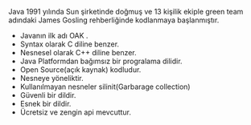Java 1991 yılında Sun şirketinde doğmuş ve 13 kişilik ekiple green team adındaki James Gosling rehberliğinde kodlanmaya başlanmıştır.
- Javanın ilk adı OAK .
- Syntax olarak C diline benzer.
- Nesnesel olarak C++ diline benzer.
- Java Platformdan bağımsız bir progralama dilidir.
- Open Source(açık kaynak) kodludur.
- Nesneye yöneliktir.
- Kullanılmayan nesneler silinit(Garbarage collection)
- Güvenli bir dildir.
- Esnek bir dildir. 
- Ücretsiz ve zengin api mevcuttur.
